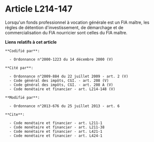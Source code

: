 # Article L214-147

Lorsqu'un fonds professionnel à vocation générale est un FIA maître, les règles de détention d'investissement, de démarchage
et de commercialisation du FIA nourricier sont celles du FIA maître.

**Liens relatifs à cet article**

	**Codifié par**:

	  - Ordonnance n°2000-1223 du 14 décembre 2000 (V)

	**Cité par**:

	  - Ordonnance n°2009-884 du 22 juillet 2009 - art. 2 (V)
	  - Code général des impôts, CGI. - art. 208 (V)
	  - Code général des impôts, CGI. - art. 208 A (V)
	  - Code monétaire et financier - art. L214-148 (V)

	**Modifié par**:

	  - Ordonnance n°2013-676 du 25 juillet 2013 - art. 6

	**Cite**:

	  - Code monétaire et financier - art. L211-1
	  - Code monétaire et financier - art. L211-38
	  - Code monétaire et financier - art. L421-1
	  - Code monétaire et financier - art. L424-1
